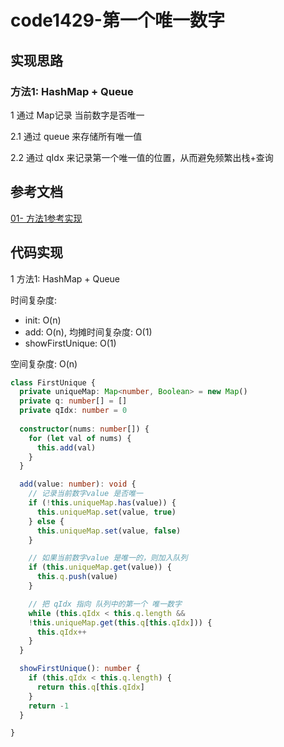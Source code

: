 # code1429-第一个唯一数字


## 实现思路

### 方法1: HashMap + Queue

1 通过 Map记录 当前数字是否唯一

2.1 通过 queue 来存储所有唯一值

2.2 通过 qIdx 来记录第一个唯一值的位置，从而避免频繁出栈+查询

## 参考文档

[01- 方法1参考实现](https://github.com/liuyubobobo/Play-Leetcode/blob/master/1001-1500/1429-First-Unique-Number/cpp-1429/main2.cpp)


## 代码实现

1 方法1: HashMap + Queue 

时间复杂度: 
  - init: O(n)
  - add: O(n), 均摊时间复杂度: O(1)
  - showFirstUnique: O(1)

空间复杂度: O(n)

```ts
class FirstUnique {
  private uniqueMap: Map<number, Boolean> = new Map()
  private q: number[] = []
  private qIdx: number = 0
 
  constructor(nums: number[]) {
    for (let val of nums) {
      this.add(val)
    }
  }

  add(value: number): void {
    // 记录当前数字value 是否唯一
    if (!this.uniqueMap.has(value)) {
      this.uniqueMap.set(value, true)
    } else {
      this.uniqueMap.set(value, false)
    }

    // 如果当前数字value 是唯一的，则加入队列
    if (this.uniqueMap.get(value)) {
      this.q.push(value)
    }

    // 把 qIdx 指向 队列中的第一个 唯一数字
    while (this.qIdx < this.q.length &&
    !this.uniqueMap.get(this.q[this.qIdx])) {
      this.qIdx++
    }
  }

  showFirstUnique(): number {
    if (this.qIdx < this.q.length) {
      return this.q[this.qIdx]
    }
    return -1
  }

}
```
